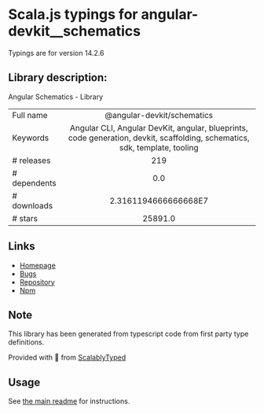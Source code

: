 
# Scala.js typings for angular-devkit__schematics

Typings are for version 14.2.6

## Library description:
Angular Schematics - Library

|                    |                 |
| ------------------ | :-------------: |
| Full name          | @angular-devkit/schematics |
| Keywords           | Angular CLI, Angular DevKit, angular, blueprints, code generation, devkit, scaffolding, schematics, sdk, template, tooling |
| # releases         | 219 |
| # dependents       | 0.0 |
| # downloads        | 2.3161194666666668E7 |
| # stars            | 25891.0 |

## Links
- [Homepage](https://github.com/angular/angular-cli)
- [Bugs](https://github.com/angular/angular-cli/issues)
- [Repository](https://github.com/angular/angular-cli)
- [Npm](https://www.npmjs.com/package/%40angular-devkit%2Fschematics)
    


## Note
This library has been generated from typescript code from first party type definitions.

Provided with :purple_heart: from [ScalablyTyped](https://github.com/oyvindberg/ScalablyTyped)

## Usage
See [the main readme](../../readme.md) for instructions.


